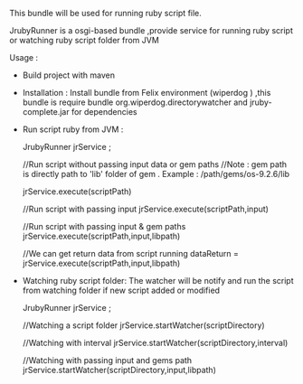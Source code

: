 This bundle will be used for running ruby script file.

JrubyRunner is a osgi-based bundle ,provide service for running ruby script or watching ruby script folder  from JVM 

Usage :
   - Build project with maven
   - Installation : 
		Install bundle from Felix environment (wiperdog ) ,this bundle is require bundle org.wiperdog.directorywatcher and jruby-complete.jar for dependencies
   - Run script ruby from JVM :
    
		JrubyRunner jrService ;
		
		//Run script without passing input data or gem paths 
		//Note : gem path is directly path to 'lib' folder of gem . Example : /path/gems/os-9.2.6/lib
		
		jrService.execute(scriptPath)
		
		//Run script with passing input
		jrService.execute(scriptPath,input)
		
		//Run script with passing input & gem paths
		jrService.execute(scriptPath,input,libpath)
		
		//We can get return data from script running
		dataReturn = jrService.execute(scriptPath,input,libpath)
   - Watching ruby script folder:  The watcher will be notify and run the script from watching folder  if new script added or modified
    
		JrubyRunner jrService ;	
		
		//Watching a script folder
		jrService.startWatcher(scriptDirectory)
		
		//Watching with interval
		jrService.startWatcher(scriptDirectory,interval)
		
		//Watching with passing input and gems path
		jrService.startWatcher(scriptDirectory,input,libpath)
		
   
	  
	  
